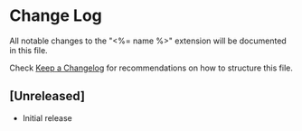 # Change Log
All notable changes to the "<%= name %>" extension will be documented in this file.

Check [Keep a Changelog](http://keepachangelog.com/) for recommendations on how to structure this file.

## [Unreleased]
- Initial release